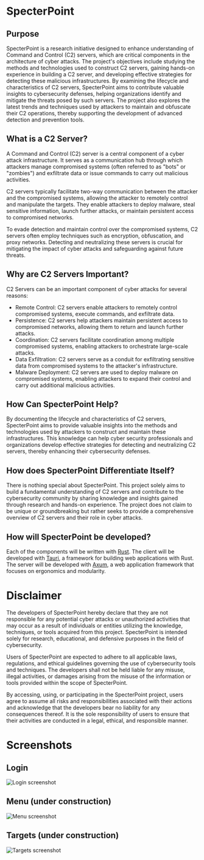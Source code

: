 # SpecterPoint

## Purpose

SpecterPoint is a research initiative designed to enhance understanding of Command and Control (C2) servers, which are critical components in the architecture of cyber attacks. The project's objectives include studying the methods and technologies used to construct C2 servers, gaining hands-on experience in building a C2 server, and developing effective strategies for detecting these malicious infrastructures. By examining the lifecycle and characteristics of C2 servers, SpecterPoint aims to contribute valuable insights to cybersecurity defenses, helping organizations identify and mitigate the threats posed by such servers. The project also explores the latest trends and techniques used by attackers to maintain and obfuscate their C2 operations, thereby supporting the development of advanced detection and prevention tools.

## What is a C2 Server?

A Command and Control (C2) server is a central component of a cyber attack infrastructure. It serves as a communication hub through which attackers manage compromised systems (often referred to as "bots" or "zombies") and exfiltrate data or issue commands to carry out malicious activities.

C2 servers typically facilitate two-way communication between the attacker and the compromised systems, allowing the attacker to remotely control and manipulate the targets. They enable attackers to deploy malware, steal sensitive information, launch further attacks, or maintain persistent access to compromised networks.

To evade detection and maintain control over the compromised systems, C2 servers often employ techniques such as encryption, obfuscation, and proxy networks. Detecting and neutralizing these servers is crucial for mitigating the impact of cyber attacks and safeguarding against future threats.

## Why are C2 Servers Important?

C2 Servers can be an important component of cyber attacks for several reasons:
  - Remote Control: C2 servers enable attackers to remotely control compromised systems, execute commands, and exfiltrate data.
  - Persistence: C2 servers help attackers maintain persistent access to compromised networks, allowing them to return and launch further attacks.
  - Coordination: C2 servers facilitate coordination among multiple compromised systems, enabling attackers to orchestrate large-scale attacks.
  - Data Exfiltration: C2 servers serve as a conduit for exfiltrating sensitive data from compromised systems to the attacker's infrastructure.
  - Malware Deployment: C2 servers are used to deploy malware on compromised systems, enabling attackers to expand their control and carry out additional malicious activities.

## How Can SpecterPoint Help?

By documenting the lifecycle and characteristics of C2 servers, SpecterPoint aims to provide valuable insights into the methods and technologies used by attackers to construct and maintain these infrastructures. This knowledge can help cyber security professionals and organizations develop effective strategies for detecting and neutralizing C2 servers, thereby enhancing their cybersecurity defenses.

## How does SpecterPoint Differentiate Itself?

There is nothing special about SpecterPoint. This project solely aims to build a fundamental understanding of C2 servers and contribute to the cybersecurity community by sharing knowledge and insights gained through research and hands-on experience. The project does not claim to be unique or groundbreaking but rather seeks to provide a comprehensive overview of C2 servers and their role in cyber attacks.

## How will SpecterPoint be developed?

Each of the components will be written with [Rust](https://www.rust-lang.org/). The client will be developed with [Tauri](https://tauri.app/), a framework for building web applications with Rust. The server will be developed with [Axum](https://docs.rs/axum/latest/axum/), a web application framework that focuses on ergonomics and modularity.

# Disclaimer

The developers of SpecterPoint hereby declare that they are not responsible for any potential cyber attacks or unauthorized activities that may occur as a result of individuals or entities utilizing the knowledge, techniques, or tools acquired from this project. SpecterPoint is intended solely for research, educational, and defensive purposes in the field of cybersecurity.

Users of SpecterPoint are expected to adhere to all applicable laws, regulations, and ethical guidelines governing the use of cybersecurity tools and techniques. The developers shall not be held liable for any misuse, illegal activities, or damages arising from the misuse of the information or tools provided within the scope of SpecterPoint.

By accessing, using, or participating in the SpecterPoint project, users agree to assume all risks and responsibilities associated with their actions and acknowledge that the developers bear no liability for any consequences thereof. It is the sole responsibility of users to ensure that their activities are conducted in a legal, ethical, and responsible manner.

# Screenshots

## Login
![Login screenshot](docs/screenshot/login.PNG)

## Menu (under construction)
![Menu screenshot](docs/screenshot/menu.PNG)

## Targets (under construction)
![Targets screenshot](docs/screenshot/targets.PNG)
